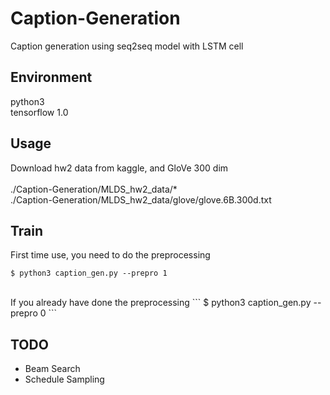Caption-Generation
====
Caption generation using seq2seq model with LSTM cell

## Environment
python3 <br />
tensorflow 1.0 <br />

## Usage 
Download hw2 data from kaggle, and GloVe 300 dim <br />
<br />
./Caption-Generation/MLDS_hw2_data/* <br />
./Caption-Generation/MLDS_hw2_data/glove/glove.6B.300d.txt

## Train
First time use, you need to do the preprocessing
```
$ python3 caption_gen.py --prepro 1
```
<br />
If you already have done the preprocessing
```
$ python3 caption_gen.py --prepro 0
```

## TODO
- Beam Search
- Schedule Sampling
